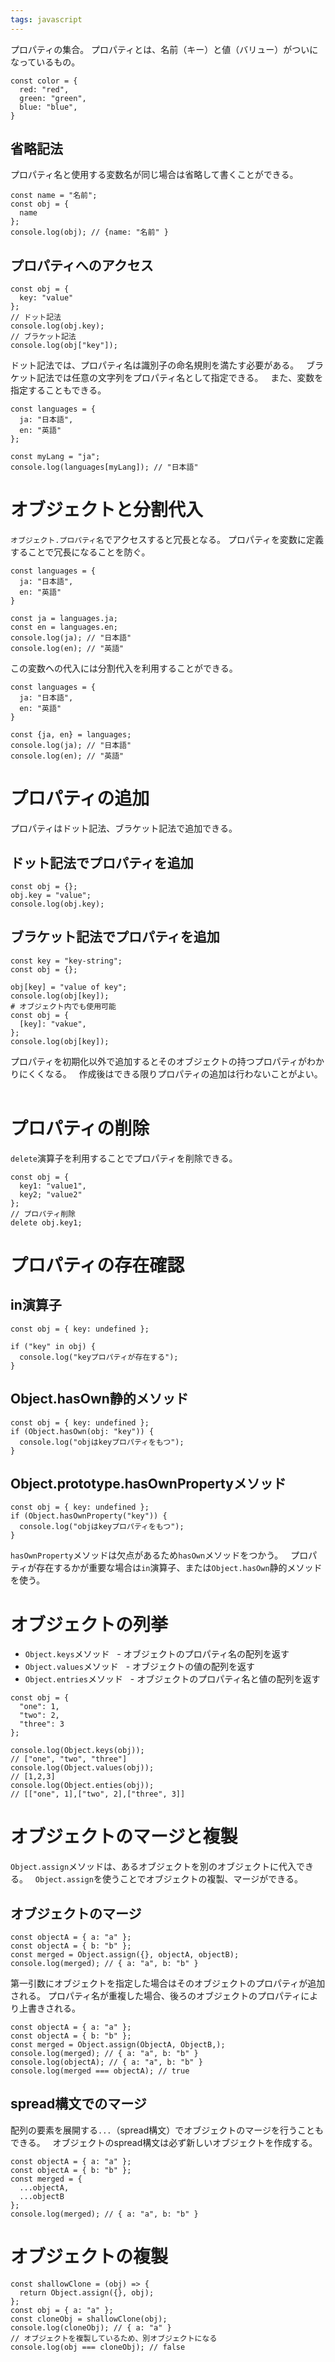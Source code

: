 ```yaml
---
tags: javascript
---
```

プロパティの集合。
プロパティとは、名前（キー）と値（バリュー）がついになっているもの。
```
const color = {
  red: "red",
  green: "green",
  blue: "blue",
}
```
## 省略記法
プロパティ名と使用する変数名が同じ場合は省略して書くことができる。
```
const name = "名前";
const obj = {
  name
};
console.log(obj); // {name: "名前" }
```
## プロパティへのアクセス
```
const obj = {
  key: "value"
};
// ドット記法
console.log(obj.key);
// ブラケット記法
console.log(obj["key"]);
```
ドット記法では、プロパティ名は識別子の命名規則を満たす必要がある。  
ブラケット記法では任意の文字列をプロパティ名として指定できる。  
また、変数を指定することもできる。
```
const languages = {
  ja: "日本語",
  en: "英語"
};
  
const myLang = "ja";
console.log(languages[myLang]); // "日本語"
```
# オブジェクトと分割代入
`オブジェクト.プロパティ名`でアクセスすると冗長となる。
プロパティを変数に定義することで冗長になることを防ぐ。
```
const languages = {
  ja: "日本語",
  en: "英語"
}

const ja = languages.ja;
const en = languages.en;
console.log(ja); // "日本語"
console.log(en); // "英語"
```
この変数への代入には分割代入を利用することができる。
```
const languages = {
  ja: "日本語",
  en: "英語"
}

const {ja, en} = languages;
console.log(ja); // "日本語"
console.log(en); // "英語"
```
# プロパティの追加
プロパティはドット記法、ブラケット記法で追加できる。
## ドット記法でプロパティを追加
```
const obj = {};
obj.key = "value";
console.log(obj.key);
```
## ブラケット記法でプロパティを追加
```
const key = "key-string";
const obj = {};

obj[key] = "value of key";
console.log(obj[key]);
# オブジェクト内でも使用可能
const obj = {
  [key]: "vakue",
};
console.log(obj[key]);
```
プロパティを初期化以外で追加するとそのオブジェクトの持つプロパティがわかりにくくなる。  
作成後はできる限りプロパティの追加は行わないことがよい。  
# プロパティの削除
`delete`演算子を利用することでプロパティを削除できる。
```
const obj = {
  key1: "value1",
  key2; "value2"
};
// プロパティ削除
delete obj.key1;
```
# プロパティの存在確認
## in演算子
```
const obj = { key: undefined };

if ("key" in obj) {
  console.log("keyプロパティが存在する");
}
```
## Object.hasOwn静的メソッド
```
const obj = { key: undefined };
if (Object.hasOwn(obj: "key")) {
  console.log("objはkeyプロパティをもつ");
}
```
## Object.prototype.hasOwnPropertyメソッド
```
const obj = { key: undefined };
if (Object.hasOwnProperty("key")) {
  console.log("objはkeyプロパティをもつ");
}
```
`hasOwnProperty`メソッドは欠点があるため`hasOwn`メソッドをつかう。  
プロパティが存在するかが重要な場合は`in`演算子、または`Object.hasOwn`静的メソッドを使う。  
# オブジェクトの列挙
- `Object.keys`メソッド
  - オブジェクトのプロパティ名の配列を返す
- `Object.values`メソッド
  - オブジェクトの値の配列を返す
- `Object.entries`メソッド
  - オブジェクトのプロパティ名と値の配列を返す
```
const obj = {
  "one": 1,
  "two": 2,
  "three": 3
};

console.log(Object.keys(obj));
// ["one", "two", "three"]
console.log(Object.values(obj));
// [1,2,3]
console.log(Object.enties(obj));
// [["one", 1],["two", 2],["three", 3]]
```
# オブジェクトのマージと複製
`Object.assign`メソッドは、あるオブジェクトを別のオブジェクトに代入できる。  
`Object.assign`を使うことでオブジェクトの複製、マージができる。
## オブジェクトのマージ
```
const objectA = { a: "a" };
const objectA = { b: "b" };
const merged = Object.assign({}, objectA, objectB);
console.log(merged); // { a: "a", b: "b" }
```
第一引数にオブジェクトを指定した場合はそのオブジェクトのプロパティが追加される。
プロパティ名が重複した場合、後ろのオブジェクトのプロパティにより上書きされる。
```
const objectA = { a: "a" };
const objectA = { b: "b" };
const merged = Object.assign(ObjectA, ObjectB,);
console.log(merged); // { a: "a", b: "b" }
console.log(objectA); // { a: "a", b: "b" }
console.log(merged === objectA); // true
```
## spread構文でのマージ
配列の要素を展開する`...`（spread構文）でオブジェクトのマージを行うこともできる。  
オブジェクトのspread構文は必ず新しいオブジェクトを作成する。  
```
const objectA = { a: "a" };
const objectA = { b: "b" };
const merged = {
  ...objectA,
  ...objectB
};
console.log(merged); // { a: "a", b: "b" }
```
# オブジェクトの複製
```
const shallowClone = (obj) => {
  return Object.assign({}, obj);
};
const obj = { a: "a" };
const cloneObj = shallowClone(obj);
console.log(cloneObj); // { a: "a" }
// オブジェクトを複製しているため、別オブジェクトになる
console.log(obj === cloneObj); // false
```